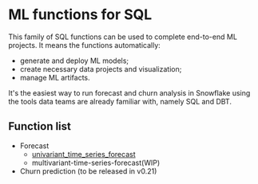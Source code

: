 # ML functions for SQL

This family of SQL functions can be used to complete end-to-end ML projects. It means the functions automatically:
- generate and deploy ML models;
- create necessary data projects and visualization;
- manage ML artifacts.

It's the easiest way to run forecast and churn analysis in Snowflake using the tools data teams are already familiar with, namely SQL and DBT.

## Function list

- Forecast
  - [univariant_time_series_forecast](univariant-time-series-forecast)
  - multivariant-time-series-forecast(WIP)
- Churn prediction (to be released in v0.21)
